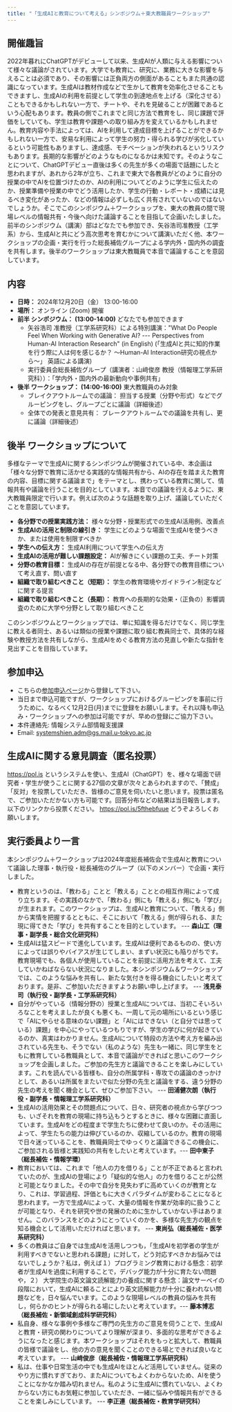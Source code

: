 ```yaml
---
title: "「生成AIと教育について考える」シンポジウム＋東大教職員ワークショップ"
---
```


## 開催趣旨

2022年暮れにChatGPTがデビューして以来、生成AIが人類に与える影響について様々な議論がされています。大学でも教育に、研究に、業務に大きな影響を与えることは必須であり、その影響には正負両方の側面があることもまた共通の認識になっています。生成AIは教材作成などで生かして教育を効率化させることもできますし、生成AIの利用を前提として学生の到達地点を上げる（深化させる）こともできるかもしれない一方で、チートや、それを見破ることが困難であるという心配もあります。教員の側でこれまでと同じ方法で教育をし、同じ課題で評価をしていても、学生は教育や課題への取り組み方を変えているかもしれません。教育内容や手法によっては、AIを利用して達成目標を上げることができるかもしれない一方で、安易な利用によって学生の努力・得られる学びが劣化しているという可能性もありますし、達成感、モチベーションが失われるというリスクもあります。長期的な影響がどのようなものになるかは未知です。そのようなことについて、ChatGPTデビュー直後は多くの先生が多くの場面で話題にしたと思われますが、あれから2年が立ち、これまで東大で各教員がどのように自分の授業の中でAIを位置づけたのか、AIの利用についてどのように学生に伝えたのか、授業準備や授業の中でどう活用したか、学生の行動・レポート・成績には見るべき変化があったか、などの情報は必ずしも広く共有されていないのではないでしょうか。そこでこのシンポジウム＋ワークショップを、東大の教員の間で現場レベルの情報共有・今後へ向けた議論することを目指して企画いたしました。前半のシンポジウム（講演）部はどなたでも参加でき、矢谷浩司准教授（工学系）から、生成AIと共にどう高次思考を育むかについて講演いただく他、本ワークショップの企画・実行を行った総長補佐グループによる学内外・国内外の調査を共有します。後半のワークショップは東大教職員で本音で議論することを意図しています。

## 内容

* **日時：** 2024年12月20日（金） 13:00-16:00
* **場所：** オンライン (Zoom) 開催
* **前半 シンポジウム： (13:00-14:00)** どなたでも参加できます
  * 矢谷浩司 准教授（工学系研究科）による特別講演："What Do People Feel When Working with Generative AI? --- Perspectives from Human-AI Interaction Research" (in English) (「生成AIと共に知的作業を行う際に人は何を感じるか？ 〜Human-AI Interaction研究の視点から〜」 英語による講演)
  * 実行委員会総長補佐グループ（講演者：山﨑俊彦 教授（情報理工学系研究科））：「学内外・国内外の最新動向や事例共有」
* **後半 ワークショップ： (14:00-16:00)** 東大教職員のみ対象
  * ブレイクアウトルームでの議論： 担当する授業（分野や形式）などでグルーピングをし、グループごとに議論（詳細後述）
  * 全体での発表と意見共有： ブレークアウトルームでの議論を共有し、更に議論（詳細後述）

## 後半 ワークショップについて

多様なテーマで生成AIに関するシンポジウムが開催されている中、本企画は「様々な分野で教育に活かせる実践的な情報共有から、AIの存在を踏まえた教育の内容、目標に関する議論まで」をテーマとし、携わっている教育に関して、情報共有や議論を行うことを目的としています。本音での議論を行えるように、東大教職員限定で行います。例えば次のような話題を取り上げ、議論していただくことを意図しています。

* **各分野での授業実践方法：** 様々な分野・授業形式での生成AI活用例、改善点
* **生成AIの活用と制限の線引き：** 学生にどのような場面で生成AIを使うべきか、または使用を制限すべきか
* **学生への伝え方：** 生成AI利用について学生への伝え方
* **生成AIの活用が難しい課題設定：** AIが解きにくい課題の工夫、チート対策
* **分野の教育目標：** 生成AIの存在が前提となる中、各分野での教育目標について考え直す、問い直す
* **組織で取り組むべきこと（短期）：** 学生の教育環境やガイドライン制定などに関する提言
* **組織で取り組むべきこと（長期）：** 教育への長期的な効果・（正負の）影響調査のために大学や分野として取り組むべきこと

このシンポジウムとワークショップでは、単に知識を得るだけでなく、同じ学生に教える者同士、あるいは類似の授業や課題に取り組む教員同士で、具体的な経験や教授方法を共有しながら、生成AIをめぐる教育方法の見直しや新たな指針を見出すことを目指しています。

## 参加申込

* こちらの[参加申込ページ](https://forms.office.com/r/9YxpcArnta)から登録して下さい。
* 当日まで申込可能ですが、ワークショップにおけるグルーピングを事前に行うために、なるべく12月2日(月)までに登録をお願いします。それ以降も申込み・ワークショップへの参加は可能ですが、早めの登録にご協力下さい。
* 本件連絡先: 情報システム部情報支援課 
* Email: systemshien.adm@gs.mail.u-tokyo.ac.jp

## 生成AIに関する意見調査（匿名投票）

https://pol.is というシステムを使い、生成AI（ChatGPT）を、様々な場面で研究者・学生が使うことに関する27個の文章が次々とあらわれますので、「賛成」「反対」を投票していただき、皆様のご意見を伺いたいと思います。投票は匿名で、ご参加いただかない方も可能です。回答分布などの結果は当日報告します。
以下のリンクから投票ください。
https://pol.is/5fthebfuue
どうぞよろしくお願いします。

## 実行委員より一言

本シンポジウム＋ワークショップは2024年度総長補佐会で生成AIと教育について議論した理事・執行役・総長補佐のグループ（以下のメンバー）で企画・実行しました。

* 教育というのは、「教わる」ことと「教える」こととの相互作用によって成り立ちます。その実践のなかで、「教わる」側にも「教える」側にも「学び」が生まれます。このワークショップは、生成AIと教育について、「教える」側から実情を把握するとともに、そこにおいて「教える」側が得られる、また現に得てきた「学び」を共有することを目的としています。 --- **森山工（理事・副学長・総合文化研究科）**
* 生成AIは猛スピードで進化しています。生成AIは便利であるものの、使い方によっては誤りやバイアスが生じてしまい、まずい状況にも陥りがちです。教育現場でも、各個人が使用していることを前提に活用方法を考えて、工夫していかねばならない状況になりました。本シンポジウム＆ワークショップでは、このような悩みを共有し、新たな気付きを得る機会にしたいと考えております。是非、ご参加いただきますようお願い申し上げます。 --- **浅見泰司（執行役・副学長・工学系研究科）**
* 自分がやっている（情報分野の）授業と生成AIについては、当初こそいろいろなことを考えましたが良くも悪くも、一周して元の場所にいるという感じで「AIにやらせる意味のない課題」と「AIにはできない（と自分では思っている）課題」を中心にやっているつもりですが、学生の学びに何が起きているのか、真実はわかりません。生成AIについて特段の方法や考え方を編み出されている先生も、そうでない（私のような）先生も一緒に、同じ学生をともに教育している教職員として、本音で議論ができればと思いこのワークショップを企画しました。ご参加の先生方と議論できることを楽しみにしています。これを読んでいる皆様も、自分の所属学科・専攻での議論のきっかけとして、あるいは所属をまたいで似た分野の先生と議論をする、違う分野の先生の考えを聞く機会として、ぜひご参加下さい。 --- **田浦健次朗（執行役・副学長・情報理工学系研究科）**
* 生成AIの活用効果とその問題点について、日々、研究者の視点から学びつつも、いざそれを教育の現場に持ち込もうとするときに、様々な困難に直面しています。生成AIをどの程度まで学生たちに使わせて良いのか。その活用によって、学生たちの能力は伸びているのか、収縮しているのか。教育の現場で日々迷っていることを、教職員同士でゆっくりと議論できるこの機会に、ご参加される皆様と実践知の共有をしたいと考えています。--- **田中東子（総長補佐・情報学環）**
* 教育においては、これまで「他人の力を借りる」ことが不正であると言われていたのが、生成AIの登場により「疑似的な他人」の力を借りることが公然と可能となりました。その中で自分を見失わずに高めていくのが教育となり、これは、学習過程、評価ともに大きくパラダイムが変わることになると思われます。一方で生成AIによって、大量の情報を作業が効率的に扱うことが可能となり、それを研究や世の発展のために生かしていかない手はありません。このバランスをどのようにとっていくのかを、多様な先生方の観点を知る機会として活用いただければと思います。 --- **東尚弘（総長補佐・医学系研究科）**
* 多くの教員はご自身では生成AIを活用しつつも，「生成AIを初学者の学生が利用すべきでないと思われる課題」に対して，どう対応すべきかお悩みではないでしょうか？私は，例えば１）プログラミング教育における懸念：初学者が生成AIを過度に利用することで，デバッグ能力が十分に育たない問題や，２） 大学院生の英文論文読解能力の養成に関する懸念：論文サーベイの段階において，生成AIに頼ることにより英文読解能力が十分に養われない問題などを，日々悩んでいます。このような現場レベルの教員の悩みを共有し，何らかのヒントが得られる場にしたいと考えています。--- **藤本博志（総長補佐・新領域創成科学研究科）**
* 私自身、様々な事例や多様なご専門の先生方のご意見を伺うことで、生成AIと教育・研究の関わりについてより理解が深まり、多面的な思考ができるようになったと感じます。本ワークショップはそれをもっと拡大して、教職員の皆様で議論をし、他の方の意見を聞くことのできる場とできれば良いなと考えています。 --- **山﨑俊彦（総長補佐・情報理工学系研究科）**
* 私は、仕事や日常生活の中でも生成AIをほとんど活用していません。従来のやり方に慣れすぎており、またAIについてもよくわからないため、AIを使うことになかなか踏み切れません。私のように生成AIに慣れていない、よくわからない方にもお気軽に参加していただき、一緒に悩みや情報共有ができることを楽しみにしています。 --- **李正連（総長補佐・教育学研究科）**
